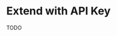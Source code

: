 # Extend with API Key

<!--
https://stewright.me/2021/03/add-header-api-key-to-nestjs-rest-api/
https://medium.com/@Dee_Mayoor/apikey-authentication-for-nestjs-using-passport-js-6db467fc31f7

https://medium.com/@alpercitak/nest-js-authenticate-with-both-api-key-and-jwt-4a22bf7b3049

https://github.com/andrechristikan/ack-nestjs-boilerplate/tree/main/src/common/api-key

https://github.com/sterletskyi/nodejs-pet/blob/d12749f15474ffc682c7eb9aad9b9316dadcf316/src/common/guards/api.guard.ts

https://stackoverflow.com/questions/72238595/how-to-secure-a-rest-api-with-an-api-key
-->

TODO

